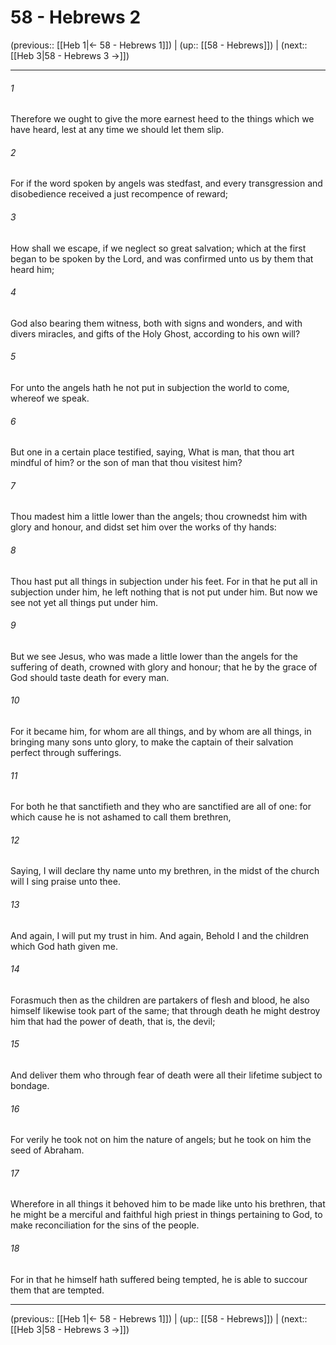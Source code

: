 # 58 - Hebrews 2

(previous:: [[Heb 1|← 58 - Hebrews 1]]) | (up:: [[58 - Hebrews]]) | (next:: [[Heb 3|58 - Hebrews 3 →]])

***


###### 1 
Therefore we ought to give the more earnest heed to the things which we have heard, lest at any time we should let them slip. 

###### 2 
For if the word spoken by angels was stedfast, and every transgression and disobedience received a just recompence of reward; 

###### 3 
How shall we escape, if we neglect so great salvation; which at the first began to be spoken by the Lord, and was confirmed unto us by them that heard him; 

###### 4 
God also bearing them witness, both with signs and wonders, and with divers miracles, and gifts of the Holy Ghost, according to his own will? 

###### 5 
For unto the angels hath he not put in subjection the world to come, whereof we speak. 

###### 6 
But one in a certain place testified, saying, What is man, that thou art mindful of him? or the son of man that thou visitest him? 

###### 7 
Thou madest him a little lower than the angels; thou crownedst him with glory and honour, and didst set him over the works of thy hands: 

###### 8 
Thou hast put all things in subjection under his feet. For in that he put all in subjection under him, he left nothing that is not put under him. But now we see not yet all things put under him. 

###### 9 
But we see Jesus, who was made a little lower than the angels for the suffering of death, crowned with glory and honour; that he by the grace of God should taste death for every man. 

###### 10 
For it became him, for whom are all things, and by whom are all things, in bringing many sons unto glory, to make the captain of their salvation perfect through sufferings. 

###### 11 
For both he that sanctifieth and they who are sanctified are all of one: for which cause he is not ashamed to call them brethren, 

###### 12 
Saying, I will declare thy name unto my brethren, in the midst of the church will I sing praise unto thee. 

###### 13 
And again, I will put my trust in him. And again, Behold I and the children which God hath given me. 

###### 14 
Forasmuch then as the children are partakers of flesh and blood, he also himself likewise took part of the same; that through death he might destroy him that had the power of death, that is, the devil; 

###### 15 
And deliver them who through fear of death were all their lifetime subject to bondage. 

###### 16 
For verily he took not on him the nature of angels; but he took on him the seed of Abraham. 

###### 17 
Wherefore in all things it behoved him to be made like unto his brethren, that he might be a merciful and faithful high priest in things pertaining to God, to make reconciliation for the sins of the people. 

###### 18 
For in that he himself hath suffered being tempted, he is able to succour them that are tempted.

***

(previous:: [[Heb 1|← 58 - Hebrews 1]]) | (up:: [[58 - Hebrews]]) | (next:: [[Heb 3|58 - Hebrews 3 →]])
